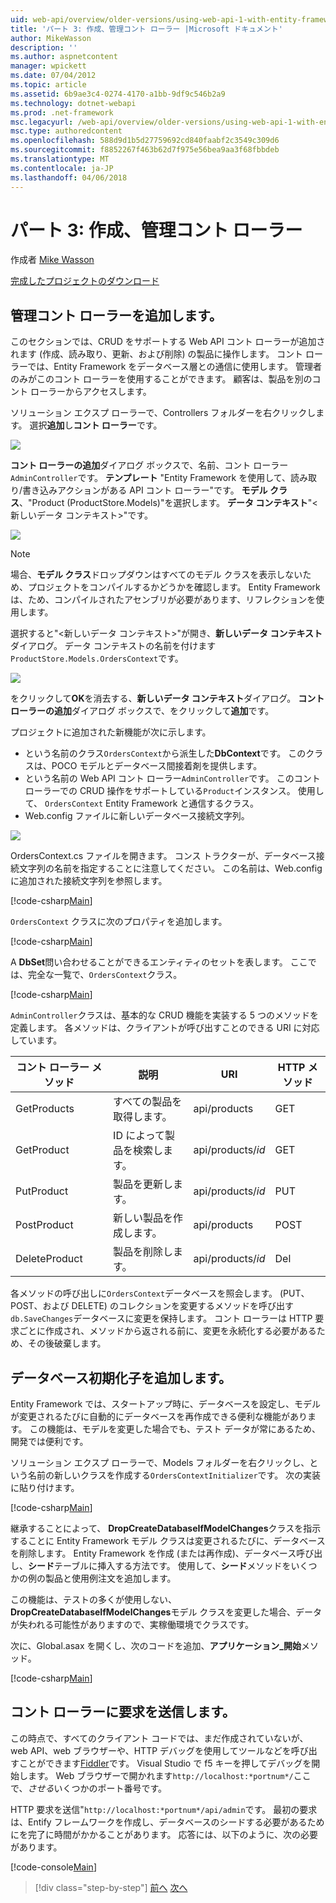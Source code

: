 ```yaml
---
uid: web-api/overview/older-versions/using-web-api-1-with-entity-framework-5/using-web-api-with-entity-framework-part-3
title: 'パート 3: 作成、管理コント ローラー |Microsoft ドキュメント'
author: MikeWasson
description: ''
ms.author: aspnetcontent
manager: wpickett
ms.date: 07/04/2012
ms.topic: article
ms.assetid: 6b9ae3c4-0274-4170-a1bb-9df9c546b2a9
ms.technology: dotnet-webapi
ms.prod: .net-framework
msc.legacyurl: /web-api/overview/older-versions/using-web-api-1-with-entity-framework-5/using-web-api-with-entity-framework-part-3
msc.type: authoredcontent
ms.openlocfilehash: 588d9d1b5d27759692cd840faabf2c3549c309d6
ms.sourcegitcommit: f8852267f463b62d7f975e56bea9aa3f68fbbdeb
ms.translationtype: MT
ms.contentlocale: ja-JP
ms.lasthandoff: 04/06/2018
---
```

<a name="part-3-creating-an-admin-controller"></a>パート 3: 作成、管理コント ローラー
====================
作成者 [Mike Wasson](https://github.com/MikeWasson)

[完成したプロジェクトのダウンロード](http://code.msdn.microsoft.com/ASP-NET-Web-API-with-afa30545)

## <a name="add-an-admin-controller"></a>管理コント ローラーを追加します。

このセクションでは、CRUD をサポートする Web API コント ローラーが追加されます (作成、読み取り、更新、および削除) の製品に操作します。 コント ローラーでは、Entity Framework をデータベース層との通信に使用します。 管理者のみがこのコント ローラーを使用することができます。 顧客は、製品を別のコント ローラーからアクセスします。

ソリューション エクスプ ローラーで、Controllers フォルダーを右クリックします。 選択**追加**し**コント ローラー**です。

![](using-web-api-with-entity-framework-part-3/_static/image1.png)

**コント ローラーの追加**ダイアログ ボックスで、名前、コント ローラー`AdminController`です。 **テンプレート** &quot;Entity Framework を使用して、読み取り/書き込みアクションがある API コント ローラー&quot;です。 **モデル クラス**、"Product (ProductStore.Models)"を選択します。 **データ コンテキスト**"&lt;新しいデータ コンテキスト&gt;"です。

![](using-web-api-with-entity-framework-part-3/_static/image2.png)

> [!NOTE]
> 場合、**モデル クラス**ドロップダウンはすべてのモデル クラスを表示しないため、プロジェクトをコンパイルするかどうかを確認します。 Entity Framework は、ため、コンパイルされたアセンブリが必要があります、リフレクションを使用します。


選択すると"&lt;新しいデータ コンテキスト&gt;"が開き、**新しいデータ コンテキスト**ダイアログ。 データ コンテキストの名前を付けます`ProductStore.Models.OrdersContext`です。

![](using-web-api-with-entity-framework-part-3/_static/image3.png)

をクリックして**OK**を消去する、**新しいデータ コンテキスト**ダイアログ。 **コント ローラーの追加**ダイアログ ボックスで、をクリックして**追加**です。

プロジェクトに追加された新機能が次に示します。

- という名前のクラス`OrdersContext`から派生した**DbContext**です。 このクラスは、POCO モデルとデータベース間接着剤を提供します。
- という名前の Web API コント ローラー`AdminController`です。 このコント ローラーでの CRUD 操作をサポートしている`Product`インスタンス。 使用して、 `OrdersContext` Entity Framework と通信するクラス。
- Web.config ファイルに新しいデータベース接続文字列。

![](using-web-api-with-entity-framework-part-3/_static/image4.png)

OrdersContext.cs ファイルを開きます。 コンス トラクターが、データベース接続文字列の名前を指定することに注意してください。 この名前は、Web.config に追加された接続文字列を参照します。

[!code-csharp[Main](using-web-api-with-entity-framework-part-3/samples/sample1.cs)]

`OrdersContext` クラスに次のプロパティを追加します。

[!code-csharp[Main](using-web-api-with-entity-framework-part-3/samples/sample2.cs)]

A **DbSet**問い合わせることができるエンティティのセットを表します。 ここでは、完全な一覧で、`OrdersContext`クラス。

[!code-csharp[Main](using-web-api-with-entity-framework-part-3/samples/sample3.cs)]

`AdminController`クラスは、基本的な CRUD 機能を実装する 5 つのメソッドを定義します。 各メソッドは、クライアントが呼び出すことのできる URI に対応しています。

| コント ローラー メソッド | 説明 | URI | HTTP メソッド |
| --- | --- | --- | --- |
| GetProducts | すべての製品を取得します。 | api/products | GET |
| GetProduct | ID によって製品を検索します。 | api/products/*id* | GET |
| PutProduct | 製品を更新します。 | api/products/*id* | PUT |
| PostProduct | 新しい製品を作成します。 | api/products | POST |
| DeleteProduct | 製品を削除します。 | api/products/*id* | Del |

各メソッドの呼び出しに`OrdersContext`データベースを照会します。 (PUT、POST、および DELETE) のコレクションを変更するメソッドを呼び出す`db.SaveChanges`データベースに変更を保持します。 コント ローラーは HTTP 要求ごとに作成され、メソッドから返される前に、変更を永続化する必要があるため、その後破棄します。

## <a name="add-a-database-initializer"></a>データベース初期化子を追加します。

Entity Framework では、スタートアップ時に、データベースを設定し、モデルが変更されるたびに自動的にデータベースを再作成できる便利な機能があります。 この機能は、モデルを変更した場合でも、テスト データが常にあるため、開発では便利です。

ソリューション エクスプ ローラーで、Models フォルダーを右クリックし、という名前の新しいクラスを作成する`OrdersContextInitializer`です。 次の実装に貼り付けます。

[!code-csharp[Main](using-web-api-with-entity-framework-part-3/samples/sample4.cs)]

継承することによって、 **DropCreateDatabaseIfModelChanges**クラスを指示することに Entity Framework モデル クラスは変更されるたびに、データベースを削除します。 Entity Framework を作成 (または再作成)、データベース呼び出し、**シード**テーブルに挿入する方法です。 使用して、**シード**メソッドをいくつかの例の製品と使用例注文を追加します。

この機能は、テストの多くが使用しない、 **DropCreateDatabaseIfModelChanges**モデル クラスを変更した場合、データが失われる可能性がありますので、実稼働環境でクラスです。

次に、Global.asax を開くし、次のコードを追加、**アプリケーション\_開始**メソッド。

[!code-csharp[Main](using-web-api-with-entity-framework-part-3/samples/sample5.cs)]

## <a name="send-a-request-to-the-controller"></a>コント ローラーに要求を送信します。

この時点で、すべてのクライアント コードでは、まだ作成されていないが、web API、web ブラウザーや、HTTP デバッグを使用してツールなどを呼び出すことができます[Fiddler](http://www.fiddler2.com/fiddler2/)です。 Visual Studio で f5 キーを押してデバッグを開始します。 Web ブラウザーで開かれます`http://localhost:*portnum*/`ここで、*させる*いくつかのポート番号です。

HTTP 要求を送信"`http://localhost:*portnum*/api/admin`です。 最初の要求は、Entify フレームワークを作成し、データベースのシードする必要があるためにを完了に時間がかかることがあります。 応答には、以下のように、次の必要があります。

[!code-console[Main](using-web-api-with-entity-framework-part-3/samples/sample6.cmd)]

> [!div class="step-by-step"]
> [前へ](using-web-api-with-entity-framework-part-2.md)
> [次へ](using-web-api-with-entity-framework-part-4.md)
